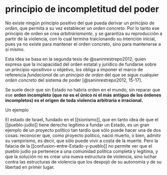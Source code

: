 # principio de incompletitud del poder
No existe ningún principio positivo del que pueda derivar un *principio de orden*, que permita a su vez establecer un *orden concreto*. Por lo tanto ese principio de orden se crea *arbitrariamente*, y se garantiza su reproducción a partir de la violencia, con lo cual termina traicionando su intención inicial, pues ya no existe para mantener el orden concreto, sino para mantenerse a sí mismo.

Esta idea se basa en la segunda tesis de @saninrestrepo2012, quien expresa que la incapacidad del orden estatal y jurídico de fundarse sobre un principio «positivo» u objetivo, los obliga a imponer el marco de referencia *fundacional* de un *principio de orden* del que se sigue cualquier *orden concreto* del sistema de poder [@saninrestrepo2012, 15-17].

Se suele decir que sin Estado no habría orden en el mundo, sin reparar que ese **orden incompleto (que no es el único ni el más antiguo de los órdenes incompletos) es el origen de toda violencia arbitraria e irracional.**

Un ejemplo

El estado de Israel, fundado en el [[sionismo]], que en tanto idea de que el [[pueblo-judio]] tiene derecho legítimo a fundar un Estado, es un gran ejemplo de un proyecto político tan tardío que sólo puede hacer una de dos cosas: reconocer que, como proyecto político, nació muerto, o bien, admitir su vampirismo, es decir, que sólo puede vivir a costa de la muerte. Pero la falacia de la [[confusion-entre-Estado-y-pueblo]] no permite ver que el pueblo judío ya pertenece a una comunidad política completa y legítima, y que la solución no es crear una nueva estructura de violencia, sino luchar contra las estructuras de violencia que los despojó de su autonomía y de su libertad en primer lugar.
